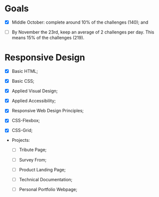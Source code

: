 # Goals

- [X] Middle October: complete around 10% of the challenges (140); and

- [ ] By November the 23rd, keep an average of 2 challenges per day. This means 15% of the challenges (219).


# Responsive Design

- [x] Basic HTML;

- [x] Basic CSS;

- [x] Applied Visual Design;

- [x] Applied Accessibility;

- [x] Responsive Web Design Principles;

- [X] CSS-Flexbox;

- [X] CSS-Grid;

- Projects:

    - [ ] Tribute Page; 
    - [ ] Survey From;
    - [ ] Product Landing Page;
    - [ ] Technical Documentation;
    - [ ] Personal Portfolio Webpage;



